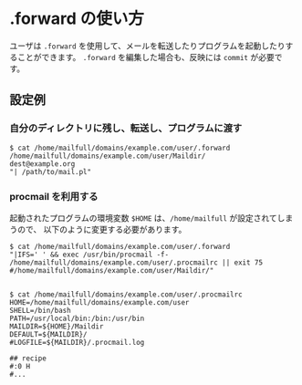 # .forward の使い方

  ユーザは `.forward` を使用して、メールを転送したりプログラムを起動したりすることができます。
  `.forward` を編集した場合も、反映には `commit` が必要です。


## 設定例

### 自分のディレクトリに残し、転送し、プログラムに渡す

    $ cat /home/mailfull/domains/example.com/user/.forward
    /home/mailfull/domains/example.com/user/Maildir/
    dest@example.org
    "| /path/to/mail.pl"


### procmail を利用する

  起動されたプログラムの環境変数 `$HOME` は、`/home/mailfull` が設定されてしまうので、
  以下のように変更する必要があります。

    $ cat /home/mailfull/domains/example.com/user/.forward
    "|IFS=' ' && exec /usr/bin/procmail -f- /home/mailfull/domains/example.com/user/.procmailrc || exit 75 #/home/mailfull/domains/example.com/user/Maildir/"


    $ cat /home/mailfull/domains/example.com/user/.procmailrc
    HOME=/home/mailfull/domains/example.com/user
    SHELL=/bin/bash
    PATH=/usr/local/bin:/bin:/usr/bin
    MAILDIR=${HOME}/Maildir
    DEFAULT=${MAILDIR}/
    #LOGFILE=${MAILDIR}/.procmail.log

    ## recipe
    #:0 H
    #...


